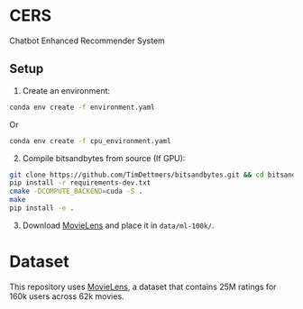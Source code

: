 # CERS
Chatbot Enhanced Recommender System

## Setup

1. Create an environment:
```bash
conda env create -f environment.yaml
```
Or
```bash
conda env create -f cpu_environment.yaml
```
2. Compile bitsandbytes from source (If GPU):
```bash
git clone https://github.com/TimDettmers/bitsandbytes.git && cd bitsandbytes/
pip install -r requirements-dev.txt
cmake -DCOMPUTE_BACKEND=cuda -S .
make
pip install -e .
```

3. Download [MovieLens](https://grouplens.org/datasets/movielens/100k/) and place it in `data/ml-100k/`.

# Dataset
This repository uses [MovieLens](https://grouplens.org/datasets/movielens/), a dataset that contains 25M ratings for 160k users across 62k movies.
